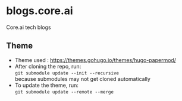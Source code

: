 # blogs.core.ai
Core.ai tech blogs

## Theme
* Theme used : https://themes.gohugo.io/themes/hugo-papermod/
* After cloning the repo, run:\
`git submodule update --init --recursive` \
  because submodules may not get cloned automatically
* To update the theme, run:\
`git submodule update --remote --merge`